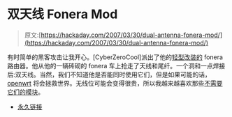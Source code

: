 # 双天线 Fonera Mod

> 原文:[https://hackaday.com/2007/03/30/dual-antenna-fonera-mod/](https://hackaday.com/2007/03/30/dual-antenna-fonera-mod/)

有时简单的黑客攻击让我开心。[CyberZeroCool]派出了他的[轻型改装的](http://www.cyberzerocool.com/content/view/17/1/) fonera 路由器。他从他的一辆砖砌的 fonera 车上抢走了天线和尾纤。一个洞和一点焊接后:双天线。当然，我们不知道他是否能同时使用它们，但是如果可能的话， [openwrt](http://wiki.openwrt.org/OpenWrtDocs/Hardware/Fon/Fonera) 将会拯救世界。无线位可能会变得很贵，所以我越来越喜欢那些[不需要它们的模块](http://biobug.org/wireless/)。

*   [永久链接](http://www.cyberzerocool.com/content/view/17/1/)